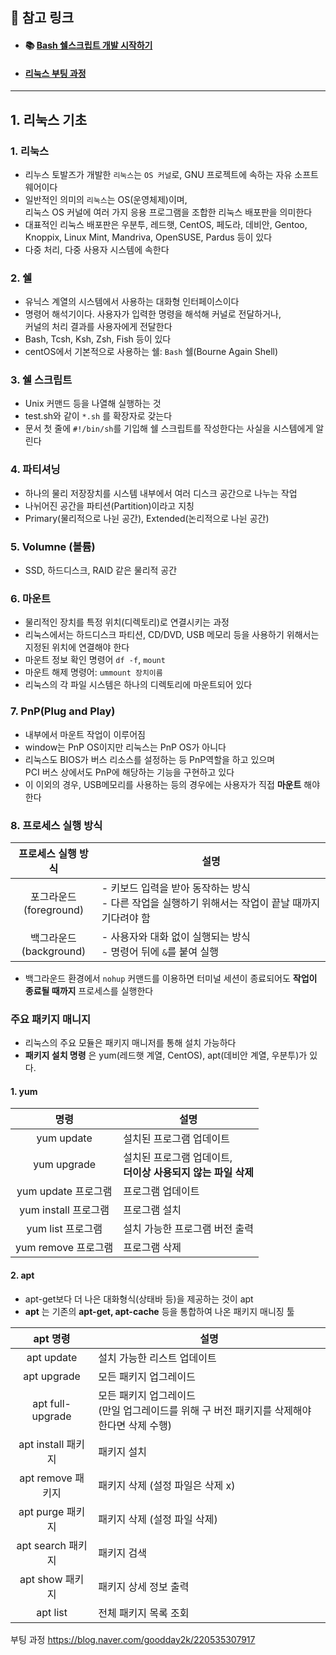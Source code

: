 
## :link: 참고 링크
* #### :books: [Bash 쉘스크립트 개발 시작하기](https://wikidocs.net/book/2370)
<!-- - ℹ️: `CentOS` 6.9 버전, `Ubuntu` 기반의 `Bash` 쉘 사용 -->
* ####  [리눅스 부팅 과정](https://blog.naver.com/goodday2k/220535307917)

---
## 1. 리눅스 기초

### 1. 리눅스
- 리누스 토발즈가 개발한 `리눅스`는 `OS 커널`로, GNU 프로젝트에 속하는 자유 소프트웨어이다
- 일반적인 의미의 `리눅스`는 OS(운영체제)이며, <br>
  리눅스 OS 커널에 여러 가지 응용 프로그램을 조합한 리눅스 배포판을 의미한다
- 대표적인 리눅스 배포판은 우분투, 레드햇, CentOS, 페도라, 데비안, Gentoo, Knoppix, Linux Mint, Mandriva, OpenSUSE, Pardus 등이 있다
- 다중 처리, 다중 사용자 시스템에 속한다

<!--
### 8. 리눅스 구조

### 9. 파일 시스템 http://doc.kldp.org/Translations/html/SysAdminGuide-KLDP/x1087.html -->


### 2. 쉘
- 유닉스 계열의 시스템에서 사용하는 대화형 인터페이스이다
- 명령어 해석기이다. 사용자가 입력한 명령을 해석해 커널로 전달하거나, <br>
커널의 처리 결과를 사용자에게 전달한다
- Bash, Tcsh, Ksh, Zsh, Fish 등이 있다
- centOS에서 기본적으로 사용하는 쉘: `Bash` 쉘(Bourne Again Shell)

### 3. 쉘 스크립트
- Unix 커맨드 등을 나열해 실행하는 것
- test.sh와 같이 `*.sh` 를 확장자로 갖는다
- 문서 첫 줄에 `#!/bin/sh`를 기입해 쉘 스크립트를 작성한다는 사실을 시스템에게 알린다

### 4. 파티셔닝
- 하나의 물리 저장장치를 시스템 내부에서 여러 디스크 공간으로 나누는 작업
- 나뉘어진 공간을 파티션(Partition)이라고 지칭
- Primary(물리적으로 나뉜 공간), Extended(논리적으로 나뉜 공간)

### 5. Volumne (볼륨)
- SSD, 하드디스크, RAID 같은 물리적 공간

### 6. 마운트
- 물리적인 장치를 특정 위치(디렉토리)로 연결시키는 과정
- 리눅스에서는 하드디스크 파티션, CD/DVD, USB 메모리 등을 사용하기 위해서는<br> 지정된 위치에 연결해야 한다
- 마운트 정보 확인 명령어 `df -f`, `mount`
- 마운트 해제 명령어: `ummount 장치이름` 
- 리눅스의 각 파일 시스템은 하나의 디렉토리에 마운트되어 있다


### 7. PnP(Plug and Play)
- 내부에서 마운트 작업이 이루어짐
- window는 PnP OS이지만 리눅스는 PnP OS가 아니다
- 리눅스도 BIOS가 버스 리소스를 설정하는 등 PnP역할을 하고 있으며<br>
PCI 버스 상에서도 PnP에 해당하는 기능을 구현하고 있다
- 이 이외의 경우, USB메모리를 사용하는 등의 경우에는 사용자가 직접 **마운트** 해야 한다

### 8. 프로세스 실행 방식

| 프로세스 실행 방식 | 설명 | 
| :---: | --- |
| 포그라운드<br>(foreground) | - 키보드 입력을 받아 동작하는 방식 <br> - 다른 작업을 실행하기 위해서는 작업이 끝날 때까지 기다려야 함 |
| 백그라운드<br>(background) | - 사용자와 대화 없이 실행되는 방식 <br> - 명령어 뒤에 `&`를 붙여 실행 <br>|

- 백그라운드 환경에서 `nohup` 커맨드를 이용하면 터미널 세션이 종료되어도 **작업이 종료될 때까지** 프로세스를 실행한다

### 주요 패키지 매니지
- 리눅스의 주요 모듈은 패키지 매니저를 통해 설치 가능하다
- **패키지 설치 명령** 은 yum(레드햇 계열, CentOS), apt(데비안 계열, 우분투)가 있다.

#### 1. yum 

| 명령 | 설명 |
| :---: |---|
| yum update | 설치된 프로그램 업데이트 | 
| yum upgrade | 설치된 프로그램 업데이트, <br> **더이상 사용되지 않는 파일 삭제** | 
| yum update 프로그램 | 프로그램 업데이트 | 
| yum install 프로그램 | 프로그램 설치 |
| yum list 프로그램 | 설치 가능한 프로그램 버전 출력 |
| yum remove 프로그램 | 프로그램 삭제  | 

#### 2. apt
- apt-get보다 더 나은 대화형식(상태바 등)을 제공하는 것이 apt
- **apt** 는 기존의 **apt-get, apt-cache** 등을 통합하여 나온 패키지 매니징 툴

| apt 명령 | 설명 |
| :---: | --- |
| apt update | 설치 가능한 리스트 업데이트 | 
| apt upgrade | 모든 패키지 업그레이드 | 
| apt full-upgrade | 모든 패키지 업그레이드<br>(만일 업그레이드를 위해 구 버전 패키지를 삭제해야 한다면 삭제 수행) | 
| apt install 패키지 | 패키지 설치 | 
| apt remove 패키지 | 패키지 삭제 (설정 파일은 삭제 x) | 
| apt purge 패키지 | 패키지 삭제 (설정 파일 삭제) | 
| apt search 패키지 | 패키지 검색 |
| apt show 패키지| 패키지 상세 정보 출력 |
| apt list | 전체 패키지 목록 조회 |


부팅 과정
https://blog.naver.com/goodday2k/220535307917
